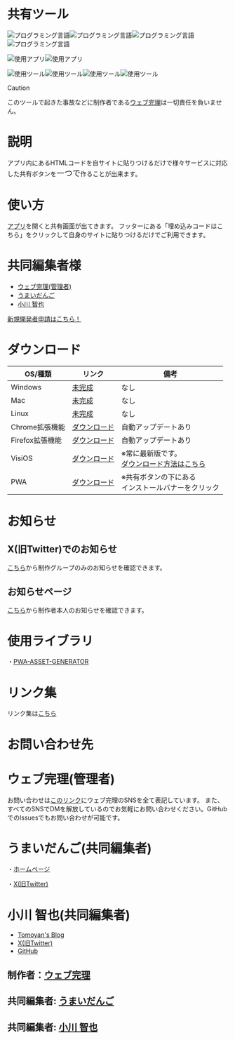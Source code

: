 # 共有ツール
![プログラミング言語](https://skillicons.dev/icons?i=js)![プログラミング言語](https://skillicons.dev/icons?i=html)![プログラミング言語](https://skillicons.dev/icons?i=css)![プログラミング言語](https://skillicons.dev/icons?i=php)

![使用アプリ](https://skillicons.dev/icons?i=discord)![使用アプリ](https://skillicons.dev/icons?i=notion)

![使用ツール](https://skillicons.dev/icons?i=electron)![使用ツール](https://skillicons.dev/icons?i=git)![使用ツール](https://skillicons.dev/icons?i=github)![使用ツール](https://skillicons.dev/icons?i=vscode)

>[!CAUTION]
>このツールで起きた事故などに制作者である[ウェブ完理](https://webfullsympathy.github.io)は一切責任を負いません。

# 説明
アプリ内にあるHTMLコードを自サイトに貼りつけるだけで様々サービスに対応した共有ボタンを<span style="font-size: 130%;">一つで</span>作ることが出来ます。

# 使い方
[アプリ](https://share-tool.net)を開くと共有画面が出てきます。
フッターにある「埋め込みコードはこちら」をクリックして自身のサイトに貼りつけるだけでご利用できます。

# 共同編集者様

- [ウェブ完理(管理者)](#ウェブ完理管理者)
- [うまいだんご](#うまいだんご共同編集者)
- [小川 智也](#小川-智也共同編集者)

[新規開発者申請はこちら！](https://share-tool.net/dev/new)

# ダウンロード
|OS/種類|リンク|備考|
|-|-|-|
|Windows|[未完成]()|なし|
|Mac|[未完成]()|なし|
|Linux|[未完成]()|なし|
|Chrome拡張機能|[ダウンロード](https://chromewebstore.google.com/detail/folhpgnfkkbpgchbambnjdkaaleaefgh)|自動アップデートあり|
|Firefox拡張機能|[ダウンロード](https://addons.mozilla.org/ja/firefox/addon/%E5%85%B1%E6%9C%89%E3%83%84%E3%83%BC%E3%83%AB-share-tool/)|自動アップデートあり|
|VisiOS|[ダウンロード](https://github.com/webfullsympathy/share-tool/releases/download/v3.5/share-tool.visiapp)|※常に最新版です。<br>[ダウンロード方法はこちら](https://github.com/webfullsympathy/webfullsympathy/blob/main/post/visios/app_download.md)|
|PWA|[ダウンロード](https://share-tool.net)|※共有ボタンの下にある<br>インストールバナーをクリック|

# お知らせ

## X(旧Twitter)でのお知らせ
[こちら](https://x.com/search?q=%23%E5%85%B1%E6%9C%89%E3%83%84%E3%83%BC%E3%83%AB_%E3%82%A6%E3%82%A7%E3%83%96%E5%AE%8C%E7%90%86)から制作グループのみのお知らせを確認できます。

## お知らせページ
[こちら](https://flawless-pancake-f2b.notion.site/1166e1c012538078af71d00a6849647b)から制作者本人のお知らせを確認できます。

# 使用ライブラリ
・[PWA-ASSET-GENERATOR](https://www.npmjs.com/package/pwa-asset-generator)

# リンク集
リンク集は[こちら](https://lit.link/sharetool)

# お問い合わせ先

# ウェブ完理(管理者)
お問い合わせは[このリンク](https://link.webfullsympathy.com)にウェブ完理のSNSを全て表記しています。
また、すべてのSNSでDMを解放しているのでお気軽にお問い合わせください。GitHubでのIssuesでもお問い合わせが可能です。

# うまいだんご(共同編集者)
・[ホームページ](https://umaidango.github.io/me/)

・[X(旧Twitter)](https://x.com/dango12_dango)

# 小川 智也(共同編集者)

- [Tomoyan's Blog](https://ogatomo.net)
- [X(旧Twitter)](https://x.com/ogatomo21)
- [GitHub](https://github.com/ogatomo21)

## 制作者：[ウェブ完理](https://webfullsympathy.github.io/)
## 共同編集者: [うまいだんご](https://umaidango.github.io/me/)
## 共同編集者: [小川 智也](https://ogatomo.net)

